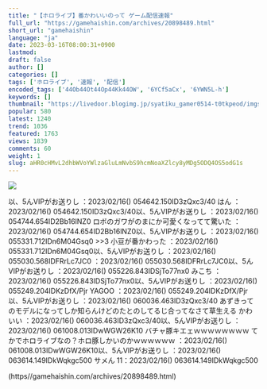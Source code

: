 ```yaml
---
title: "【ホロライブ】番かわいいのって ゲーム配信速報"
full_url: "https://gamehaishin.com/archives/20898489.html"
short_url: "gamehaishin"
language: "ja"
date: 2023-03-16T08:00:31+0900
lastmod: 
draft: false
author: []
categories: []
tags: ['ホロライブ', '速報', '配信']
encoded_tags: ['44Ob44Ot44Op44Kk44OW', '6YCf5aCx', '6YWN5L-h']
keywords: []
thumbnail: "https://livedoor.blogimg.jp/syatiku_gamer0514-t0tkpeod/imgs/e/9/e9ef9ca4.jpg"
popular: 580
latest: 1240
trend: 1036
featured: 1763
views: 1839
comments: 60
weight: 1
slug: aHR0cHMvL2dhbWVoYWlzaGluLmNvbS9hcmNoaXZlcy8yMDg5ODQ4OS5odG1s
---
```


![](https://livedoor.blogimg.jp/syatiku_gamer0514-t0tkpeod/imgs/e/9/e9ef9ca4.jpg)

以、5んVIPがお送りし ：2023/02/16() 054642.150ID3zQxc3/40 はん ：2023/02/16() 054642.150ID3zQxc3/40以、5んVIPがお送りし ：2023/02/16() 054744.654ID2Bb16lNZ0 ロボのガワがのまにか可愛くなってて驚いた ：2023/02/16() 054744.654ID2Bb16lNZ0以、5んVIPがお送りし ：2023/02/16() 055331.712IDn6M04Gsq0 >>3 小豆が番かわった ：2023/02/16() 055331.712IDn6M04Gsq0以、5んVIPがお送りし ：2023/02/16() 055030.568IDFRrLc7JC0 ：2023/02/16() 055030.568IDFRrLc7JC0以、5んVIPがお送りし ：2023/02/16() 055226.843IDSjTo77nx0 みこち ：2023/02/16() 055226.843IDSjTo77nx0以、5んVIPがお送りし ：2023/02/16() 055249.204IDKzDfX/Pjr YAGOO ：2023/02/16() 055249.204IDKzDfX/Pjr以、5んVIPがお送りし ：2023/02/16() 060036.463ID3zQxc3/40 あずきってのモデルになってしか知らんけどのたとのしてるじ合ってなさて草生える かわいい ：2023/02/16() 060036.463ID3zQxc3/40以、5んVIPがお送りし ：2023/02/16() 061008.013IDwWGW26K10 バチャ豚キエェｗｗｗｗｗｗｗｗ てかでホロライブなの？ホロ豚しかいのかｗｗｗｗｗｗ ：2023/02/16() 061008.013IDwWGW26K10以、5んVIPがお送りし ：2023/02/16() 063614.149IDkWqkgc500 サメん 11：2023/02/16() 063614.149IDkWqkgc500

(https//gamehaishin.com/archives/20898489.html)
